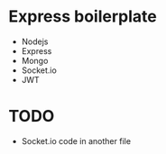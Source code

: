 # Express boilerplate

- Nodejs
- Express
- Mongo
- Socket.io
- JWT

# TODO

- Socket.io code in another file
